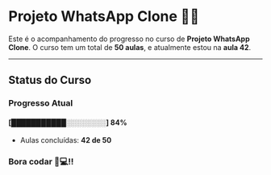 # **Projeto WhatsApp Clone** 📱📞

Este é o acompanhamento do progresso no curso de **Projeto WhatsApp Clone**. 
O curso tem um total de **50 aulas**, e atualmente estou na **aula 42**.

---

## **Status do Curso**

### Progresso Atual  
#### [███████████░░░░░░░░] **84%**  
- Aulas concluídas: **42 de 50**  

### Bora codar 🚀💻!!

